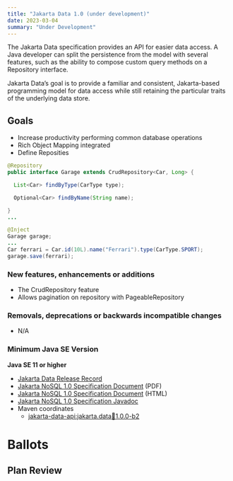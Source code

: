 ```yaml
---
title: "Jakarta Data 1.0 (under development)"
date: 2023-03-04
summary: "Under Development"
---
```


The Jakarta Data specification provides an API for easier data access. A Java developer can split the persistence from the model with several features, such as the ability to compose custom query methods on a Repository interface.

Jakarta Data’s goal is to provide a familiar and consistent, Jakarta-based programming model for data access while still retaining the particular traits of the underlying data store.

## Goals

* Increase productivity performing common database operations
* Rich Object Mapping integrated
* Define Reposities

```java
@Repository
public interface Garage extends CrudRepository<Car, Long> {

  List<Car> findByType(CarType type);

  Optional<Car> findByName(String name);

}
...

@Inject
Garage garage;
...
Car ferrari = Car.id(10L).name("Ferrari").type(CarType.SPORT);
garage.save(ferrari);
```

### New features, enhancements or additions
<!-- List here -->
* The CrudRepository feature
* Allows pagination on repository with PageableRepository

### Removals, deprecations or backwards incompatible changes
<!-- List here -->
* N/A 

### Minimum Java SE Version
<!-- Specify the minimum required Java SE version for this specification -->
**Java SE 11 or higher**


* [Jakarta Data Release Record](https://projects.eclipse.org/projects/ee4j.data/releases/1.0)
* [Jakarta NoSQL 1.0 Specification Document](./data-1.0.0-b2.pdf) (PDF)
* [Jakarta NoSQL 1.0 Specification Document](./data-1.0.0-b2.html) (HTML)
* [Jakarta NoSQL 1.0 Specification Javadoc](./apidocs)
* Maven coordinates
  * [jakarta-data-api:jakarta.data:jar:1.0.0-b2](https://repo1.maven.org/maven2/jakarta/data/jakarta-data-api/1.0.0-b2/)


# Ballots

## Plan Review
